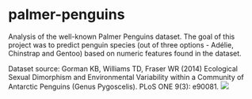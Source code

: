 # palmer-penguins
Analysis of the well-known Palmer Penguins dataset. The goal of this project was to predict penguin species (out of three options - Adélie, Chinstrap and Gentoo) based on numeric features found in the dataset. 

Dataset source: 
Gorman KB, Williams TD, Fraser WR (2014) Ecological Sexual Dimorphism and Environmental Variability within a Community of Antarctic Penguins (Genus Pygoscelis). PLoS ONE 9(3): e90081. ![](doi:10.1371/journal.pone.0090081) 
